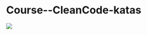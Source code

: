 # Course--CleanCode-katas

![](https://github.com/SebastianWaltilla/Course--CleanCode-katas/badge.svg)

